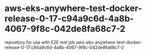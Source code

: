 # aws-eks-anywhere-test-docker-release-0-17-c94a9c6d-4a8b-4067-9f8c-042de8fa68c7-2
repository for use with E2E test job aws-eks-anywhere-test-docker-release-0-17:c94a9c6d-4a8b-4067-9f8c-042de8fa68c7-2

